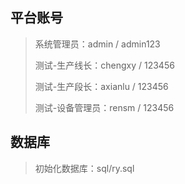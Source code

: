 ## 平台账号

> 系统管理员：admin / admin123
>
> 测试-生产线长：chengxy / 123456
>
> 测试-生产段长：axianlu / 123456
>
> 测试-设备管理员：rensm / 123456

## 数据库
> 初始化数据库：sql/ry.sql